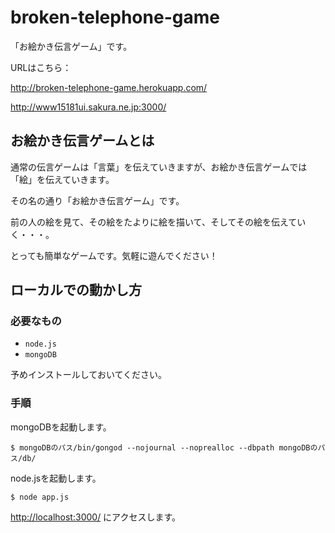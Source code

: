 broken-telephone-game
=====================
「お絵かき伝言ゲーム」です。

URLはこちら：

http://broken-telephone-game.herokuapp.com/

http://www15181ui.sakura.ne.jp:3000/

お絵かき伝言ゲームとは
----------------------
通常の伝言ゲームは「言葉」を伝えていきますが、お絵かき伝言ゲームでは「絵」を伝えていきます。

その名の通り「お絵かき伝言ゲーム」です。

前の人の絵を見て、その絵をたよりに絵を描いて、そしてその絵を伝えていく・・・。

とっても簡単なゲームです。気軽に遊んでください！

ローカルでの動かし方
--------------------
### 必要なもの ###
+ `node.js`
+ `mongoDB`

予めインストールしておいてください。

### 手順 ###

mongoDBを起動します。

    $ mongoDBのパス/bin/gongod --nojournal --noprealloc --dbpath mongoDBのパス/db/

node.jsを起動します。

    $ node app.js

[http://localhost:3000/](http://localhost:3000/) にアクセスします。
